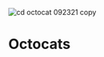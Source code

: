 ![cd octocat 092321 copy](https://user-images.githubusercontent.com/88468418/135143664-46c13241-0bc8-47cd-85ce-ed06e73afb36.jpg)
# Octocats #
